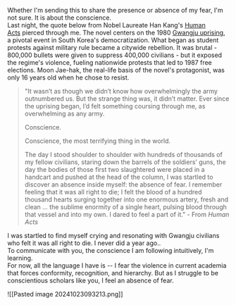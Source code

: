 Whether I'm sending this to share the presence or absence of my fear, I'm not sure. It is about the conscience.  
Last night, the quote below from Nobel Laureate Han Kang's [Human Acts](https://0599faed.streaklinks.com/CKeeEfnzMzrcbs3qfwDuctsM/https%3A%2F%2Fwww.goodreads.com%2Fbook%2Fshow%2F30091914-human-acts) pierced through me. The novel centers on the 1980 [Gwangju uprising](https://0599faed.streaklinks.com/CKeeEf3uLremPM1DEQUdZ5ix/https%3A%2F%2Fen.wikipedia.org%2Fwiki%2FGwangju_Uprising), a pivotal event in South Korea's democratization. What began as student protests against military rule became a citywide rebellion. It was brutal - 800,000 bullets were given to suppress 400,000 civilians - but it exposed the regime's violence, fueling nationwide protests that led to 1987 free elections. Moon Jae-hak, the real-life basis of the novel's protagonist, was only 16 years old when he chose to resist.  

> "It wasn’t as though we didn’t know how overwhelmingly the army outnumbered us. But the strange thing was, it didn’t matter. Ever since the uprising began, I’d felt something coursing through me, as overwhelming as any army.
> 
> Conscience.   
> 
> Conscience, the most terrifying thing in the world.  
> 
> The day I stood shoulder to shoulder with hundreds of thousands of my fellow civilians, staring down the barrels of the soldiers’ guns, the day the bodies of those first two slaughtered were placed in a handcart and pushed at the head of the column, I was startled to discover an absence inside myself: the absence of fear. I remember feeling that it was all right to die; I felt the blood of a hundred thousand hearts surging together into one enormous artery, fresh and clean … the sublime enormity of a single heart, pulsing blood through that vessel and into my own. I dared to feel a part of it." - From _Human Acts_

I was startled to find myself crying and resonating with Gwangju civilians who felt it was all right to die. I never did a year ago..   
To communicate with you, the conscience I am following intuitively, I'm learning.  
For now, all the language I have is -- I fear the violence in current academia that forces conformity, recognition, and hierarchy. But as I struggle to be conscientious scholars like you, I feel an absence of fear.

![[Pasted image 20241023093213.png]]